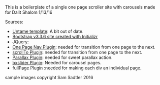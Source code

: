 This is a boilerplate of a single one page scroller site with carousels made for Dalit Shalom 1/13/16


Sources:
<ul>
	<li>
		<a href="http://untame.net/2013/01/how-to-design-a-single-page-scrolling-site-with-twitter-bootstrap/">Untame template</a>: A bit out of date.
	</li>
	<li>
		<a href="http://www.initializr.com/"> Bootstrap v3.3.6 site created with Initializr</a>
	</li>
	<li>
	JQuery:
		<li>
			<a href="https://github.com/davist11/jQuery-One-Page-Nav">One Page Nav Plugin</a>: needed for transition from one page to the next.
		</li>
		<li>
			<a href="http://plugins.jquery.com/scrollTo/">scrollTo Plugin</a>: needed for transition from one page to the next.
		</li>
		<li>
			<a href="https://github.com/pixelcog/parallax.js/">Parallax Plugin</a>: needed for sweet parallax action.
		</li>
		<li>
			<a href="http://bxslider.com/">bxslider Plugin</a>: Needed for carousel pages.
		</li>
		<li>
			<a href="https://github.com/alvarotrigo/fullPage.js">fullPage Plugin</a> :needed for making each div an individual page.
		</li>
	</li>
</ul>

sample images copyright Sam Sadtler 2016 